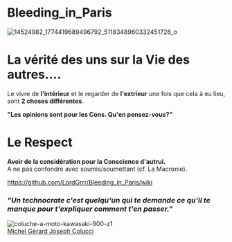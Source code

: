 # Bleeding_in_Paris
![14524982_1774419689496792_5118348960332451726_o](https://github.com/LordGrrr/Bleeding_in_Paris/assets/134517577/2324cadd-737e-4dee-bb61-17ae7d862e27)

# La vérité des uns sur la Vie des autres....  
Le vivre de **l'intérieur** et le regarder de **l'extrieur** une fois que cela à eu lieu, sont **2 choses différentes**.  

**"Les opinions sont pour les Cons. Qu'en pensez-vous?"**

# Le Respect
**Avoir de la considération pour la Conscience d'autrui.**  
A ne pas confondre avec soumis/soumettant (cf. La Macronie).

  
https://github.com/LordGrrr/Bleeding_in_Paris/wiki  
### _"Un technocrate c'est quelqu'un qui te demande ce qu'il te manque pour t'expliquer comment t'en passer."_
![coluche-a-moto-kawasaki-900-z1](https://github.com/LordGrrr/Bleeding_in_Paris/assets/134517577/95f3fbc8-f195-46c6-92a8-0bbf9c2f839c)  
[Michel Gérard Joseph Colucci](https://fr.wikipedia.org/wiki/Coluche)


